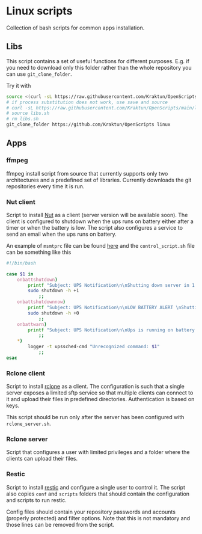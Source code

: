 # Linux scripts

Collection of bash scripts for common apps installation.

## Libs

This script contains a set of useful functions for different purposes. E.g. if you need to download only this folder rather than the whole repository you can use `git_clone_folder`.

Try it with

```bash
source <(curl -sL https://raw.githubusercontent.com/Kraktun/OpenScripts/main/linux/libs.sh)
# if process substitution does not work, use save and source
# curl -sL https://raw.githubusercontent.com/Kraktun/OpenScripts/main/linux/libs.sh -o libs.sh
# source libs.sh
# rm libs.sh
git_clone_folder https://github.com/Kraktun/OpenScripts linux 
```

## Apps

### ffmpeg

ffmpeg install script from source that currently supports only two architectures and a predefined set of libraries.
Currently downloads the git repositories every time it is run.

### Nut client

Script to install [Nut](https://networkupstools.org/) as a client (server version will be available soon).
The client is configured to shutdown when the ups runs on battery either after a timer or when the battery is low.
The script also configures a service to send an email when the ups runs on battery.

An example of `msmtprc` file can be found [here](https://wiki.debian.org/msmtp) and the `control_script.sh` file can be something like this

```bash
#!/bin/bash

case $1 in
    onbattshutdown)
        printf "Subject: UPS Notification\n\nShutting down server in 1 minute\nFrom IP: `hostname -I | awk '{print $1}'` \nHOST: `hostname` \nTime: `TZ=Europe/Rome date`" | msmtp MY_EMAIL_ADDRESS@EXAMPLE.COM
        sudo shutdown -h +1
            ;;
    onbattshutdownnow)
        printf "Subject: UPS Notification\n\nLOW BATTERY ALERT \nShutting down server now\nFrom IP: `hostname -I | awk '{print $1}'` \nHOST: `hostname` \nTime: `TZ=Europe/Rome date`" | msmtp MY_EMAIL_ADDRESS@EXAMPLE.COM
        sudo shutdown -h +0
            ;;
    onbattwarn)
        printf "Subject: UPS Notification\n\nUps is running on battery \nFrom IP: `hostname -I | awk '{print $1}'` \nHOST: `hostname` \nTime: `TZ=Europe/Rome date`" | msmtp MY_EMAIL_ADDRESS@EXAMPLE.COM
            ;;
    *)
        logger -t upssched-cmd "Unrecognized command: $1"
            ;;
esac
```

### Rclone client

Script to install [rclone](https://rclone.org/) as a client. The configuration is such that a single server exposes a limited sftp service so that multiple clients can connect to it and upload their files in predefined directories. Authentication is based on keys.

This script should be run only after the server has been configured with `rclone_server.sh`.

### Rclone server

Script that configures a user with limited privileges and a folder where the clients can upload their files.

### Restic

Script to install [restic](https://restic.net/) and configure a single user to control it.
The script also copies `conf` and `scripts` folders that should contain the configuration and scripts to run restic.

Config files should contain your repository passwords and accounts (properly protected) and filter options. Note that this is not mandatory and those lines can be removed from the script.
